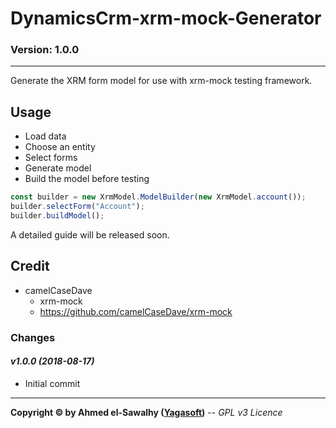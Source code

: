 # DynamicsCrm-xrm-mock-Generator
### Version: 1.0.0
---

Generate the XRM form model for use with xrm-mock testing framework.

## Usage

+ Load data
+ Choose an entity
+ Select forms
+ Generate model
+ Build the model before testing

```js
const builder = new XrmModel.ModelBuilder(new XrmModel.account());
builder.selectForm("Account");
builder.buildModel();
```

A detailed guide will be released soon.

## Credit

+ camelCaseDave
  + xrm-mock
  + https://github.com/camelCaseDave/xrm-mock
		
### Changes

#### _v1.0.0 (2018-08-17)_
+ Initial commit

---
**Copyright &copy; by Ahmed el-Sawalhy ([Yagasoft](http://yagasoft.com))** -- _GPL v3 Licence_
